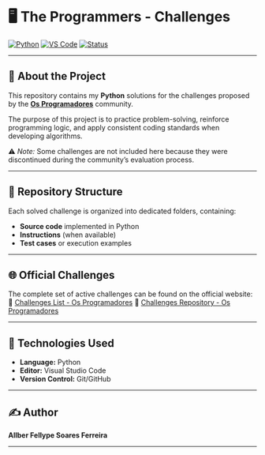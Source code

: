 # 🖥️ The Programmers - Challenges

[![Python](https://img.shields.io/badge/Python-3.12-3776AB?style=for-the-badge&logo=python&logoColor=yellow)](https://www.python.org/)
[![VS Code](https://img.shields.io/badge/Editor-VS%20Code-007ACC?style=for-the-badge&logo=visualstudiocode&logoColor=white)](https://code.visualstudio.com/)
[![Status](https://img.shields.io/badge/Finished-512BD4?style=for-the-badge)](#)

---

## 📌 About the Project
This repository contains my **Python** solutions for the challenges proposed by the **[Os Programadores](https://osprogramadores.com/)** community.  

The purpose of this project is to practice problem-solving, reinforce programming logic, and apply consistent coding standards when developing algorithms.

⚠️ *Note:* Some challenges are not included here because they were discontinued during the community’s evaluation process.

---

## 📂 Repository Structure
Each solved challenge is organized into dedicated folders, containing:
- **Source code** implemented in Python  
- **Instructions** (when available)  
- **Test cases** or execution examples  

---

## 🌐 Official Challenges
The complete set of active challenges can be found on the official website:  
🔗 [Challenges List - Os Programadores](https://osprogramadores.com/desafios/)
🔗 [Challenges Repository - Os Programadores](https://github.com/OsProgramadores/op-desafios)

---

## 🚀 Technologies Used
- **Language:** Python  
- **Editor:** Visual Studio Code  
- **Version Control:** Git/GitHub  

---

## ✍️ Author
**Allber Fellype Soares Ferreira**  

---

